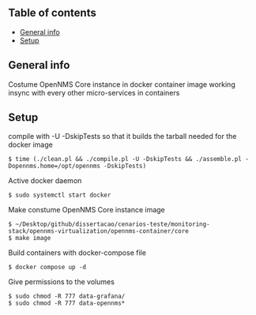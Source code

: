 ## Table of contents
* [General info](#general-info)
* [Setup](#setup) 

## General info
Costume OpenNMS Core instance in docker container image working insync with every other micro-services in containers
	
## Setup
compile with -U -DskipTests so that it builds the tarball needed for the docker image

```
$ time (./clean.pl && ./compile.pl -U -DskipTests && ./assemble.pl -Dopennms.home=/opt/opennms -DskipTests)
```

Active docker daemon 

```
$ sudo systemctl start docker
```

Make constume OpenNMS Core instance image

```
$ ~/Desktop/github/dissertacao/cenarios-teste/monitoring-stack/opennms-virtualization/opennms-container/core
$ make image
```

Build containers with docker-compose file

```
$ docker compose up -d
```

Give permissions to the volumes

```
$ sudo chmod -R 777 data-grafana/
$ sudo chmod -R 777 data-opennms*

```
